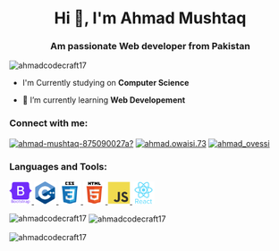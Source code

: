 <h1 align="center">Hi 👋, I'm Ahmad Mushtaq</h1>
<h3 align="center">Am passionate Web developer from Pakistan</h3>

<p align="left"> <img src="https://komarev.com/ghpvc/?username=ahmadcodecraft17&label=Profile%20views&color=0e75b6&style=flat" alt="ahmadcodecraft17" /> </p>

- I'm Currently studying on **Computer Science**

- 🌱 I’m currently learning **Web Developement**

<h3 align="left">Connect with me:</h3>
<p align="left">
<a href="https://linkedin.com/in/ahmad-mushtaq-875090027a?" target="blank"><img align="center" src="https://raw.githubusercontent.com/rahuldkjain/github-profile-readme-generator/master/src/images/icons/Social/linked-in-alt.svg" alt="ahmad-mushtaq-875090027a?" height="30" width="40" /></a>
<a href="https://fb.com/ahmad.owaisi.73" target="blank"><img align="center" src="https://raw.githubusercontent.com/rahuldkjain/github-profile-readme-generator/master/src/images/icons/Social/facebook.svg" alt="ahmad.owaisi.73" height="30" width="40" /></a>
<a href="https://instagram.com/ahmad_ovessi" target="blank"><img align="center" src="https://raw.githubusercontent.com/rahuldkjain/github-profile-readme-generator/master/src/images/icons/Social/instagram.svg" alt="ahmad_ovessi" height="30" width="40" /></a>
</p>

<h3 align="left">Languages and Tools:</h3>
<p align="left"> <a href="https://getbootstrap.com" target="_blank" rel="noreferrer"> <img src="https://raw.githubusercontent.com/devicons/devicon/master/icons/bootstrap/bootstrap-plain-wordmark.svg" alt="bootstrap" width="40" height="40"/> </a> <a href="https://www.w3schools.com/cpp/" target="_blank" rel="noreferrer"> <img src="https://raw.githubusercontent.com/devicons/devicon/master/icons/cplusplus/cplusplus-original.svg" alt="cplusplus" width="40" height="40"/> </a> <a href="https://www.w3schools.com/css/" target="_blank" rel="noreferrer"> <img src="https://raw.githubusercontent.com/devicons/devicon/master/icons/css3/css3-original-wordmark.svg" alt="css3" width="40" height="40"/> </a> <a href="https://www.w3.org/html/" target="_blank" rel="noreferrer"> <img src="https://raw.githubusercontent.com/devicons/devicon/master/icons/html5/html5-original-wordmark.svg" alt="html5" width="40" height="40"/> </a> <a href="https://developer.mozilla.org/en-US/docs/Web/JavaScript" target="_blank" rel="noreferrer"> <img src="https://raw.githubusercontent.com/devicons/devicon/master/icons/javascript/javascript-original.svg" alt="javascript" width="40" height="40"/> </a> <a href="https://reactjs.org/" target="_blank" rel="noreferrer"> <img src="https://raw.githubusercontent.com/devicons/devicon/master/icons/react/react-original-wordmark.svg" alt="react" width="40" height="40"/> </a> </p>

<p><img align="left" src="https://github-readme-stats.vercel.app/api/top-langs?username=ahmadcodecraft17&show_icons=true&locale=en&layout=compact" alt="ahmadcodecraft17" /></p>

<p>&nbsp;<img align="center" src="https://github-readme-stats.vercel.app/api?username=ahmadcodecraft17&show_icons=true&locale=en" alt="ahmadcodecraft17" /></p>

<p><img align="center" src="https://github-readme-streak-stats.herokuapp.com/?user=ahmadcodecraft17&" alt="ahmadcodecraft17" /></p>



